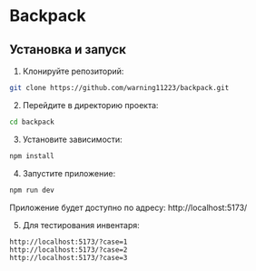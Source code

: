 # Backpack

## Установка и запуск

1. Клонируйте репозиторий:
```bash
git clone https://github.com/warning11223/backpack.git
```
2. Перейдите в директорию проекта:
```bash
cd backpack
```

3. Установите зависимости:
```bash
npm install
```

4. Запустите приложение:
```bash
npm run dev
```
Приложение будет доступно по адресу: http://localhost:5173/

5. Для тестирования инвентаря:
```
http://localhost:5173/?case=1
http://localhost:5173/?case=2
http://localhost:5173/?case=3
```

